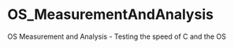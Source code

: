 OS_MeasurementAndAnalysis
=========================

OS Measurement and Analysis - Testing the speed of C and the OS
